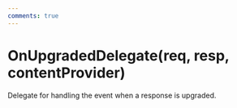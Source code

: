 ```yaml
---
comments: true
---
```

# OnUpgradedDelegate(req, resp, contentProvider)

Delegate for handling the event when a response is upgraded. 

